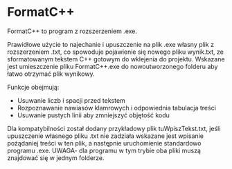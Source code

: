 # FormatC++

FormatC++ to program z rozszerzeniem .exe.

Prawidłowe użycie to najechanie i upuszczenie na plik .exe własny plik z rozszerzeniem .txt, co spowoduje pojawienie się nowego pliku wynik.txt, ze sformatowanym tekstem C++ gotowym do wklejenia do projektu. Wskazane jest umieszczenie pliku FormatC++.exe do nowoutworzonego folderu aby łatwo otrzymać plik wynikowy.

Funkcje obejmują:
- Usuwanie liczb i spacji przed tekstem
- Rozpoznawanie nawiasów klamrowych i odpowiednia tabulacja treści
- Usuwanie pustych linii aby zmniejszyć objętość kodu

Dla kompatybilności został dodany przykładowy plik tuWpiszTekst.txt, jeśli upuszczenie własnego pliku .txt nie zadziała wskazane jest wpisanie pożądaniej treści w ten plik, a następnie uruchomienie standardowo programu .exe.
UWAGA- dla programu w tym trybie oba pliki muszą znajdować się w jednym folderze.
